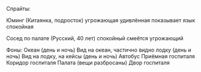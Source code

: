 Спрайты:

Юминг
(Китаянка, подросток)
угрожающая
удивлённая
показывает язык
спокойная

Сосед по палате
(Русский, 40 лет)
спокойный
смеётся
угрожающий

Фоны:
Океан (день и ночь)
Вид на океан, частично видно лодку (день и ночь)
Вид на лодку, на кейсы (день и ночь)
Автобус
Приёмная госпиталя
Коридор госпиталя
Палата (вещи разбросаны)
Двор госпиталя